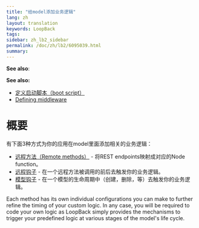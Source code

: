 ```yaml
---
title: "给model添加业务逻辑"
lang: zh
layout: translation
keywords: LoopBack
tags:
sidebar: zh_lb2_sidebar
permalink: /doc/zh/lb2/6095039.html
summary:
---
```


**See also**:

**See also:**

*   [定义启动脚本（boot script）](6095038.html)
*   [Defining middleware](Defining-middleware.html)

# 概要

有下面3种方式为你的应用在model里面添加相关的业务逻辑：

*   [远程方法（Remote methods）](6095040.html) - 将REST endpoints映射成对应的Node function。
*   [远程钩子](6095041.html) - 在一个远程方法被调用的前后去触发你的业务逻辑。
*   [模型钩子](6095042.html) - 在一个模型的生命周期中（创建，删除，等）去触发你的业务逻辑。

Each method has its own individual configurations you can make to further refine the timing of your custom logic. In any case, you will be required to code your own logic as LoopBack simply provides the mechanisms to trigger your predefined logic at various stages of the model's life cycle.
